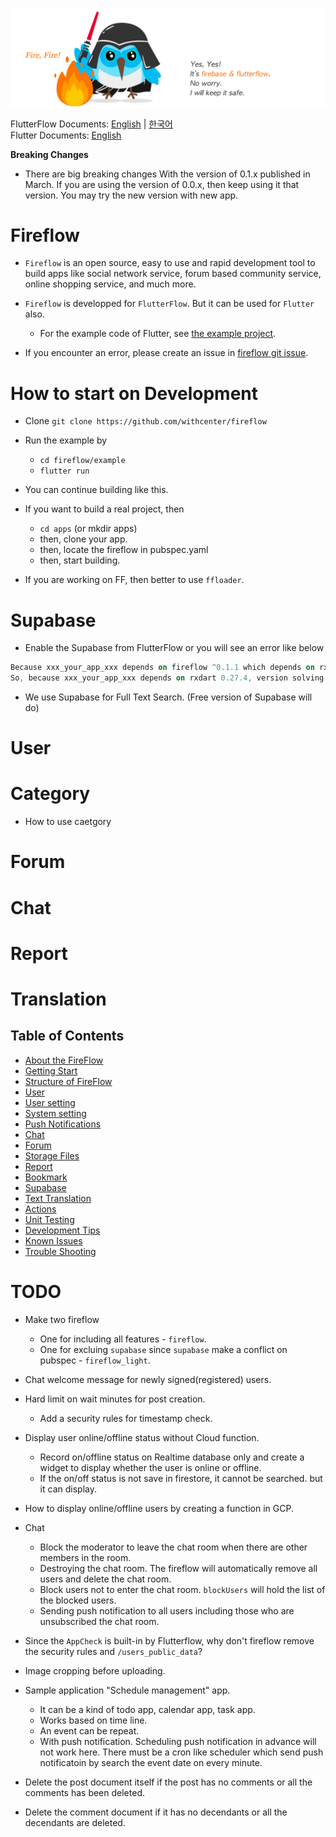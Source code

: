 

![Image Link](https://github.com/withcenter/fireflow/blob/main/res/fireflow-logo.jpg?raw=true "This is image title")

FlutterFlow Documents: [English](https://github.com/withcenter/fireflow/blob/main/README.md) | [한국어](https://github.com/withcenter/fireflow/blob/main/etc/readme/flutterflow/ko/README.md)\
Flutter Documents: [English](https://github.com/withcenter/fireflow/blob/main/etc/readme/flutter/en/README.md)


**Breaking Changes**

* There are big breaking changes With the version of 0.1.x published in March. If you are using the version of 0.0.x, then keep using it that version. You may try the new version with new app.

# Fireflow

* `Fireflow` is an open source, easy to use and rapid development tool to build apps like social network service, forum based community service, online shopping service, and much more.

* `Fireflow` is developped for `FlutterFlow`. But it can be used for `Flutter` also.
  * For the example code of Flutter, see [the example project](https://github.com/withcenter/fireflow/tree/main/example).

* If you encounter an error, please create an issue in [fireflow git issue](https://github.com/withcenter/fireflow/issues).


# How to start on Development

- Clone `git clone https://github.com/withcenter/fireflow`
- Run the example by
  - `cd fireflow/example`
  - `flutter run`

- You can continue building like this.


- If you want to build a real project, then
  - `cd apps` (or mkdir apps)
  - then, clone your app.
  - then, locate the fireflow in pubspec.yaml
  - then, start building.

- If you are working on FF, then better to use `ffloader`.








# Supabase

- Enable the Supabase from FlutterFlow or you will see an error like below

```dart
Because xxx_your_app_xxx depends on fireflow ^0.1.1 which depends on rxdart 0.27.5, rxdart 0.27.5 is required.
So, because xxx_your_app_xxx depends on rxdart 0.27.4, version solving failed.
```

- We use Supabase for Full Text Search. (Free version of Supabase will do)



# User

# Category

- How to use caetgory



# Forum

# Chat

# Report

# Translation




## Table of Contents

- [About the FireFlow](https://github.com/withcenter/fireflow/blob/main/etc/readme/en/about.md)
- [Getting Start](https://github.com/withcenter/fireflow/blob/main/etc/readme/en/getting_start.md)
- [Structure of FireFlow](https://github.com/withcenter/fireflow/blob/main/etc/readme/en/structure.md)
- [User](https://github.com/withcenter/fireflow/blob/main/etc/readme/en/user.md)
- [User setting](https://github.com/withcenter/fireflow/blob/main/etc/readme/en/user_setting.md)
- [System setting](https://github.com/withcenter/fireflow/blob/main/etc/readme/en/system_setting.md)
- [Push Notifications](https://github.com/withcenter/fireflow/blob/main/etc/readme/en/push.md)
- [Chat](https://github.com/withcenter/fireflow/blob/main/etc/readme/en/chat.md)
- [Forum](https://github.com/withcenter/fireflow/blob/main/etc/readme/en/forum.md)
- [Storage Files](https://github.com/withcenter/fireflow/blob/main/etc/readme/en/file.md)
- [Report](https://github.com/withcenter/fireflow/blob/main/etc/readme/en/report.md)
- [Bookmark](https://github.com/withcenter/fireflow/blob/main/etc/readme/en/bookmark.md)
- [Supabase](https://github.com/withcenter/fireflow/blob/main/etc/readme/en/supabase.md)
- [Text Translation](https://github.com/withcenter/fireflow/blob/main/etc/readme/en/translation.md)
- [Actions](https://github.com/withcenter/fireflow/blob/main/etc/readme/en/action.md)
- [Unit Testing](https://github.com/withcenter/fireflow/blob/main/etc/readme/en/testing.md)
- [Development Tips](https://github.com/withcenter/fireflow/blob/main/etc/readme/en/tip.md)
- [Known Issues](https://github.com/withcenter/fireflow/blob/main/etc/readme/en/known-issue.md)
- [Trouble Shooting](https://github.com/withcenter/fireflow/blob/main/etc/readme/en/trouble-shooting.md)




# TODO

- Make two fireflow
  - One for including all features - `fireflow`.
  - One for excluing `supabase` since `supabase` make a conflict on pubspec - `fireflow_light`.

- Chat welcome message for newly signed(registered) users.

- Hard limit on wait minutes for post creation.
  - Add a security rules for timestamp check.

- Display user online/offline status without Cloud function.
  - Record on/offline status on Realtime database only and create a widget to display whether the user is online or offline.
  - If the on/off status is not save in firestore, it cannot be searched. but it can display.

- How to display online/offline users by creating a function in GCP.

- Chat
  - Block the moderator to leave the chat room when there are other members in the room.
  - Destroying the chat room. The fireflow will automatically remove all users and delete the chat room.
  - Block users not to enter the chat room. `blockUsers` will hold the list of the blocked users.
  - Sending push notification to all users including those who are unsubscribed the chat room.

- Since the `AppCheck` is built-in by Flutterflow, why don't fireflow remove the security rules and `/users_public_data`?

- Image cropping before uploading.

- Sample application "Schedule management" app.
  - It can be a kind of todo app, calendar app, task app.
  - Works based on time line.
  - An event can be repeat.
  - With push notification. Scheduling push notification in advance will not work here. There must be a cron like scheduler which send push notificatoin by search the event date on every minute.

- Delete the post document itself if the post has no comments or all the comments has been deleted.
- Delete the comment document if it has no decendants or all the decendants are deleted.
